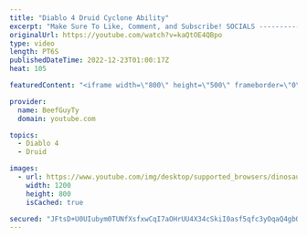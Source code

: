 ```yaml
---
title: "Diablo 4 Druid Cyclone Ability"
excerpt: "Make Sure To Like, Comment, and Subscribe! SOCIALS ---------------------------------------------- Join Our ..."
originalUrl: https://youtube.com/watch?v=kaQtOE4QBpo
type: video
length: PT6S
publishedDateTime: 2022-12-23T01:00:17Z
heat: 105

featuredContent: "<iframe width=\"800\" height=\"500\" frameborder=\"0\" src=\"https://www.youtube.com/embed/kaQtOE4QBpo\" allow=\"accelerometer; autoplay; encrypted-media; gyroscope; picture-in-picture\" allowfullscreen></iframe>"

provider:
  name: BeefGuyTy
  domain: youtube.com

topics:
  - Diablo 4
  - Druid

images:
  - url: https://www.youtube.com/img/desktop/supported_browsers/dinosaur.png
    width: 1200
    height: 800
    isCached: true

secured: "JFtsD+U0UIubym0TUNfXsfxwCqI7aOHrUU4X34cSkiI0asf5qfc3yOqaQ4gbOi9Z6KSNeDwEWAECeLvVZjqCdjaT6f3KWmMiKvnhYx6so/W3r5h5cV2BPRfjBosmeFNy1qkW1nfxpGwfxul7pyltKmacEyU1FdphXSsF7qb7cAO+kguyCwjcUIPtkA3B9lfK+Lu9jq9+xiW+U5UGG8EPh+sP/4fG1q3rm3NVusUtoHUm3HS28pU98tH1h2ez4sd8eH2+YF0jXB57i2xnK9nSKaLbl9e0N6Ordlv1P8bWFUhh0PR9/I55Lx3ttPx9HoMJewsFGZ52zXU+09ko9AM3/WP6oINxlUe8DaINHYrGIxc/DtHk2DlNgNDJ/QILuV68Qh6He1GkJsknMfHJFi494VqWuVHYS4+0PNuAUU/dGE0=;3/D2HE6Y925yc6Uw88oFNA=="
---
```


